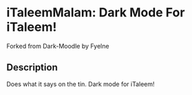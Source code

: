 # iTaleemMalam: Dark Mode For iTaleem!

Forked from Dark-Moodle by Fyelne

## Description

Does what it says on the tin. Dark mode for iTaleem!
